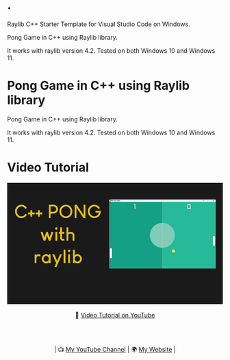 # .
Raylib C++ Starter Template for Visual Studio Code on Windows.

Pong Game in C++ using Raylib library.

It works with raylib version 4.2.
Tested on both Windows 10 and Windows 11.

# Pong Game in C++ using Raylib library

Pong Game in C++ using Raylib library.

It works with raylib version 4.2.
Tested on both Windows 10 and Windows 11.

# Video Tutorial

<p align="center">
  <img src="preview.jpg" alt="" width="820">
</p>

<p align="center">
🎥 <a href="https://youtu.be/VLJlTaFvHo4">Video Tutorial on YouTube</a>
</p>

<br>
<br>
<p align="center">
| 📺 <a href="https://www.youtube.com/channel/UC3ivOTE5EgpmF2DHLBmWIWg">My YouTube Channel</a>
| 🌍 <a href="http://www.educ8s.tv">My Website</a> | <br>
</p>
